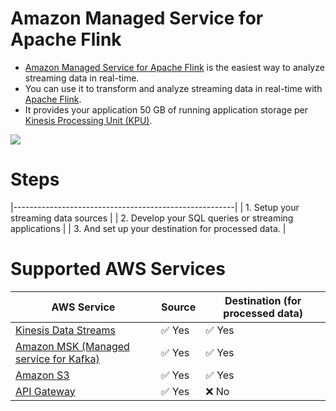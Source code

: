 # Amazon Managed Service for Apache Flink
- [Amazon Managed Service for Apache Flink](https://aws.amazon.com/managed-service-apache-flink/) is the easiest way to analyze streaming data in real-time.
- You can use it to transform and analyze streaming data in real-time with [Apache Flink](../../../6_BigData/DataProcessing/ApacheFlink.md). 
- It provides your application 50 GB of running application storage per [Kinesis Processing Unit (KPU)](https://docs.aws.amazon.com/kinesisanalytics/latest/java/how-scaling.html).

![](https://d1.awsstatic.com/amazon-managed-service-for-apache-flink/Product-Page-Diagram_Amazon-Managed-Service-for-Apache-Flink_V2%402x.05921e8cff707ccc2f80514872e25bb7ea3e02d7.png)

# Steps

|-------------------------------------------------------|
| 1. Setup your streaming data sources                  |
| 2. Develop your SQL queries or streaming applications |
| 3. And set up your destination for processed data.    |

# Supported AWS Services

| AWS Service                                                                                            | Source                 | Destination (for processed data) |
|--------------------------------------------------------------------------------------------------------|------------------------|----------------------------------|
| [Kinesis Data Streams](../../4_MessageBrokerServices/AmazonKinesis/Readme.md)                          | :white_check_mark: Yes | :white_check_mark: Yes           |
| [Amazon MSK (Managed service for Kafka)](../../4_MessageBrokerServices/AmazonMSK.md)                   | :white_check_mark: Yes | :white_check_mark: Yes           |
| [Amazon S3](../../6_StorageServices/3_S3ObjectStorage/Readme.md)                                       | :white_check_mark: Yes | :white_check_mark: Yes           |
| [API Gateway](../../16_NetworkingAndContentDelivery/2_ApplicationNetworking/AmazonAPIGateway/Readme.md) | :white_check_mark: Yes | :x: No                           |